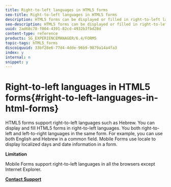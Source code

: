 ```yaml
---
title: Right-to-left languages in HTML5 forms
seo-title: Right-to-left languages in HTML5 forms
description: HTML5 forms can be displayed or filled in right-to-left languages, such as Hebrew.
seo-description: HTML5 forms can be displayed or filled in right-to-left languages, such as Hebrew.
uuid: 2ad68c78-f004-4391-82cd-4932b3fbd28d
content-type: reference
products: SG_EXPERIENCEMANAGER/6.4/FORMS
topic-tags: hTML5_forms
discoiquuid: 33bf28e6-77d4-4dde-96b9-9879a14a4fa3
index: y
internal: n
snippet: y
---
```


# Right-to-left languages in HTML5 forms{#right-to-left-languages-in-html-forms}

HTML5 forms support right-to-left languages such as Hebrew. You can display and fill HTML5 forms in right-to-left languages. You both right-to-left and left-to-right languages in the same form. For example, you can use both English and Hebrew in a common field. Mobile Forms use locale to display localized days and date information in a form.

**Limitation**

Mobile Forms support right-to-left languages in all the browsers except Internet Explorer.

[**Contact Support**](https://www.adobe.com/account/sign-in.supportportal.html)

